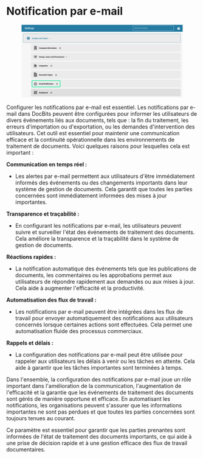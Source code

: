 # Notification par e-mail

<figure><img src="../../../../.gitbook/assets/E-Mail Notifications.png" alt=""><figcaption></figcaption></figure>

Configurer les notifications par e-mail est essentiel. Les notifications par e-mail dans DocBits peuvent être configurées pour informer les utilisateurs de divers événements liés aux documents, tels que : la fin du traitement, les erreurs d'importation ou d'exportation, ou les demandes d'intervention des utilisateurs. Cet outil est essentiel pour maintenir une communication efficace et la continuité opérationnelle dans les environnements de traitement de documents. Voici quelques raisons pour lesquelles cela est important :

**Communication en temps réel :**&#x20;

* Les alertes par e-mail permettent aux utilisateurs d'être immédiatement informés des événements ou des changements importants dans leur système de gestion de documents. Cela garantit que toutes les parties concernées sont immédiatement informées des mises à jour importantes.

**Transparence et traçabilité :**&#x20;

* En configurant les notifications par e-mail, les utilisateurs peuvent suivre et surveiller l'état des événements de traitement des documents. Cela améliore la transparence et la traçabilité dans le système de gestion de documents.

**Réactions rapides :**&#x20;

* La notification automatique des événements tels que les publications de documents, les commentaires ou les approbations permet aux utilisateurs de répondre rapidement aux demandes ou aux mises à jour. Cela aide à augmenter l'efficacité et la productivité.

**Automatisation des flux de travail :**&#x20;

* Les notifications par e-mail peuvent être intégrées dans les flux de travail pour envoyer automatiquement des notifications aux utilisateurs concernés lorsque certaines actions sont effectuées. Cela permet une automatisation fluide des processus commerciaux.

**Rappels et délais :**&#x20;

* La configuration des notifications par e-mail peut être utilisée pour rappeler aux utilisateurs les délais à venir ou les tâches en attente. Cela aide à garantir que les tâches importantes sont terminées à temps.

Dans l'ensemble, la configuration des notifications par e-mail joue un rôle important dans l'amélioration de la communication, l'augmentation de l'efficacité et la garantie que les événements de traitement des documents sont gérés de manière opportune et efficace. En automatisant les notifications, les organisations peuvent s'assurer que les informations importantes ne sont pas perdues et que toutes les parties concernées sont toujours tenues au courant.

Ce paramètre est essentiel pour garantir que les parties prenantes sont informées de l'état de traitement des documents importants, ce qui aide à une prise de décision rapide et à une gestion efficace des flux de travail documentaires.
